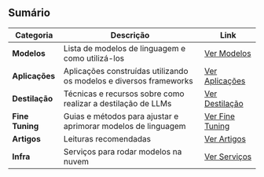 ## Sumário

| **Categoria**       | **Descrição**                                                              | **Link**                                                    |
|-----------------|------------------------------------------------------------------------|---------------------------------------------------------|
| **Modelos**         | Lista de modelos de linguagem e como utilizá-los           | [Ver Modelos](./content/modelos/README.md)                        |
| **Aplicações**      | Aplicações construídas utilizando os modelos e diversos frameworks   | [Ver Aplicações](./content/aplicacoes/README.md)                  |
| **Destilação**      | Técnicas e recursos sobre como realizar a destilação de LLMs           | [Ver Destilação](./content/destilacao/README.md)                  |
| **Fine Tuning**     | Guias e métodos para ajustar e aprimorar modelos de linguagem          | [Ver Fine Tuning](./content/finetuning/README.md)                |
| **Artigos**         | Leituras recomendadas           | [Ver Artigos](./content/artigos/README.md)                        |
| **Infra**    | Serviços para rodar modelos na nuvem | [Ver Serviços](./content/deep-infra/README.md)
